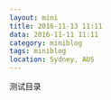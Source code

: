 ```yaml
---
layout: mini
title: 2016-11-13 11:11
data: 2016-11-11 11:11
category: miniblog
tags: miniblog
location: Sydney, AUS
---
```

测试目录
